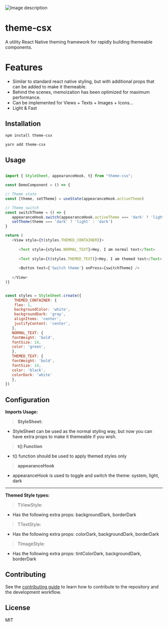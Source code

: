 ![Image description](https://dev-to-uploads.s3.amazonaws.com/uploads/articles/x3nsxwazndhbo79avwxi.png)
# theme-csx

A utility React Native theming framework for rapidly building themeable components.

# Features

- Similar to standard react native styling, but with additional props that can be added to make it themeable.
- Behind the scenes, memoization has been optimized for maximum performance.
- Can be implemented for Views + Texts + Images + Icons...
- Light & Fast

## Installation

```sh
npm install theme-csx
```


```sh 
yarn add theme-csx
```

## Usage

```js

import { StyleSheet, appearanceHook, t} from "theme-csx";

const DemoComponent = () => {

// Theme state
const [theme, setTheme] = useState(appearanceHook.activeTheme)

// Theme switch
const switchTheme = () => {
   appearanceHook.switch(appearanceHook.activeTheme === 'dark' ? 'light' : 'dark')
   setTheme(theme === 'dark' ? 'light' : 'dark')
}

return (
   <View style={t(styles.THEMED_CONTAINER)}>
   
      <Text style={styles.NORMAL_TEXT}>Hey, I am normal text</Text>
      
      <Text style={t(styles.THEMED_TEXT)}>Hey, I am themed text</Text>
      
      <Button text={'Switch theme'} onPress={switchTheme} />
   
   </View>
)}


const styles = StyleSheet.create({
    THEMED_CONTAINER: {
    flex: 1,
    backgroundColor: 'white',
    backgroundDark: 'gray',
    alignItems: 'center',
    justifyContent: 'center',
   },
   NORMAL_TEXT: {
   fontWeight: 'bold',
   fontSize: 14,
   color: 'green',
   },
   THEMED_TEXT: {
   fontWeight: 'bold',
   fontSize: 14,
   color: 'black',
   colorDark: 'white'
   },
})

```
## Configuration

**Imports Usage:** 
  
> **StyleSheet:**

- StyleSheet can be used as the normal styling way, but now you can have extra props to make it themeable if you wish. 

> **t() Function**

- t() function should be used to apply themed styles only 

> **appearanceHook**

- appearanceHook is used to toggle and switch the theme: system, light, dark

---

**Themed Style types:** 


> TViewStyle:

- Has the following extra props: backgroundDark, borderDark 

> TTextStyle:

- Has the following extra props: colorDark, backgroundDark, borderDark 


> TImageStyle:

- Has the following extra props: tintColorDark, backgroundDark, borderDark


## Contributing

See the [contributing guide](CONTRIBUTING.md) to learn how to contribute to the repository and the development workflow.

## License

MIT
